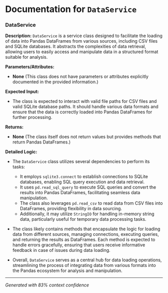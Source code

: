 # Documentation for `DataService`

### DataService

**Description:**
`DataService` is a service class designed to facilitate the loading of data into Pandas DataFrames from various sources, including CSV files and SQLite databases. It abstracts the complexities of data retrieval, allowing users to easily access and manipulate data in a structured format suitable for analysis.

**Parameters/Attributes:**
- **None** (This class does not have parameters or attributes explicitly documented in the provided information.)

**Expected Input:**
- The class is expected to interact with valid file paths for CSV files and valid SQLite database paths. It should handle various data formats and ensure that the data is correctly loaded into Pandas DataFrames for further processing.

**Returns:**
- **None** (The class itself does not return values but provides methods that return Pandas DataFrames.)

**Detailed Logic:**
- The `DataService` class utilizes several dependencies to perform its tasks:
  - It employs `sqlite3.connect` to establish connections to SQLite databases, enabling SQL query execution and data retrieval.
  - It uses `pd.read_sql_query` to execute SQL queries and convert the results into Pandas DataFrames, facilitating seamless data manipulation.
  - The class also leverages `pd.read_csv` to read data from CSV files into DataFrames, providing flexibility in data sourcing.
  - Additionally, it may utilize `StringIO` for handling in-memory string data, particularly useful for temporary data processing tasks.
  
- The class likely contains methods that encapsulate the logic for loading data from different sources, managing connections, executing queries, and returning the results as DataFrames. Each method is expected to handle errors gracefully, ensuring that users receive informative feedback in case of issues during data loading.

- Overall, `DataService` serves as a central hub for data loading operations, streamlining the process of integrating data from various formats into the Pandas ecosystem for analysis and manipulation.

---
*Generated with 83% context confidence*
